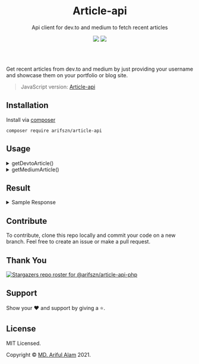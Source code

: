 <h1 align="center">Article-api</h1>
<p align="center">Api client for dev.to and medium to fetch recent articles</p>
<p align="center">
    <a href="https://packagist.org/packages/arifszn/article-api"><img src="https://img.shields.io/packagist/v/arifszn/article-api"/></a>
    <a href="https://github.com/arifszn/article-api-php/blob/main/LICENSE"><img src="https://img.shields.io/github/license/arifszn/article-api-php"/></a>
</p>

<br/>
<br/>

<p>Get recent articles from dev.to and medium by just providing your username and showcase them on your portfolio or blog site.</p>

> JavaScript version: <a href="https://github.com/arifszn/article-api">Article-api</a>

## Installation

Install via <a href="https://packagist.org/packages/arifszn/article-api">composer</a>
```
composer require arifszn/article-api
```


## Usage

<details>
<summary>getDevtoArticle()</summary>

```php
use arifszn\ArticleApi\ArticleApi;


$articleApi = new ArticleApi();
$result = $articleApi->getDevtoArticle('yourusername');
```

</details>

<details>
<summary>getMediumArticle()</summary>

```php
use arifszn\ArticleApi\ArticleApi;


$articleApi = new ArticleApi();
$result = $articleApi->getMediumArticle('yourusername');
```

</details>


## Result


<details>
<summary>Sample Response</summary>

```php
array:2 [▼
    0 => array:6 [▼
    "title" => "Why Enhancing Virtual Reality is Important"
    "description" => "Virtual reality is seen as a “fun” technology to some without much...",
    "thumbnail" => "https://cdn-images-1.medium.com/max/2600/0*kz30LOdXT8CyOymh"
    "link" => "https://medium.com/p/ac19dd21c728"
    "categories" => array:5 [▼
        "vr", "technology", "virtual-reality", "engineering", "artificial-intelligence"
    ]
    "publishedAt" => "2020-11-08 18:43:34"
    ]
    1 => array:6 [▼
    "title" => "How to Get Started With Data Science: a Brief Guide"
    "description" => "You’ve heard about data science and machine learning, and you want to get started. Maybe you hear...",
    "thumbnail" => "https://cdn-images-1.medium.com/max/2600/0*Ah0vLtsvxqUvRWuS"
    "link" => "https://medium.com/p/88ec244f2fee"
    "categories" => array:3 [▼
        "beginner-coding", "data-science-training", "machine-learning-course"
    ]
    "publishedAt" => "2020-26-07 22:55:26"
    ]
]
```

</details>


## Contribute

To contribute, clone this repo locally and commit your code on a new branch. Feel free to create an issue or make a pull request.


## Thank You

[![Stargazers repo roster for @arifszn/article-api-php](https://reporoster.com/stars/arifszn/article-api-php)](https://github.com/arifszn/article-api-php/stargazers)


## Support

Show your ❤️ and support by giving a ⭐.


## License

<p>MIT Licensed.</p>
<p>Copyright © <a href="https://arifszn.github.io">MD. Ariful Alam</a> 2021.</p>
